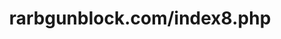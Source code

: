 ---
layout: post
title: rarbgunblock.com/index8.php
categories: link
tags: [انگلیسی, تکنولوژی, دانلود]
---